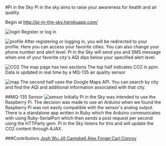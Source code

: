 #Pi in the Sky
Pi in the sky aims to raise your awareness for health and air quality.

Begin at http://pi-in-the-sky.herokuapp.com/

![login](http://i.imgur.com/IMme2GDg.png?1)
Register or log in

![profile](http://i.imgur.com/OaLYO6c.png?1)
After registering or logging in, you will be redirected to your profile. Here you can access your favorite cities. You can also change your phone number and alert level. Pi in the Sky will send you and SMS message when one of your favorite city's AQI dips below your specified alert level.

![CO2](http://i.imgur.com/4oKtAqu.png?1)
The map page has two sections
The top half indicates CO2 in ppm. Data is updated in real time by a MQ-135 air quality sensor

![map](http://i.imgur.com/4oKtAqu.png?1)
The second half uses the  Google Maps API. You can search by city and find the AQI and additional information associated with that city.

##MQ-135 Sensor
![sensor](http://i.imgur.com/nLcVojN.jpg?1)
Initially Pi in the Sky was intended to use the Raspberry Pi. The decision was made to use an Arduino when we found the Raspberry Pi was not easily compatible with the sensor's analog output. There is a standalone app written in Ruby which the Arduino communicates with using Ruby-SerialPort which then sends a post request per second using the HTTParty gem. Pi in the Sky listens for this and will update the CO2 content through AJAX.


###Contributors
[Josh Wu](https://github.com/JoshJHWu),[Jill Campbell](https://github.com/jillwc07),[Alex Forger](https://github.com/darrow87),[Carl Conroy](https://github.com/carlincharge)
